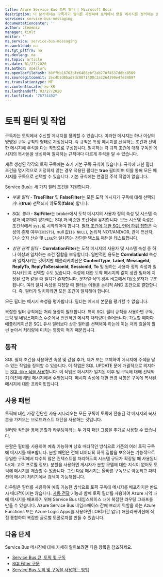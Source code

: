 ```yaml
---
title: Azure Service Bus 토픽 필터 | Microsoft Docs
description: 이 문서에서는 구독자가 필터를 지정하여 토픽에서 받을 메시지를 정의하는 방법을 설명합니다.
services: service-bus-messaging
documentationcenter: ''
author: clemensv
manager: timlt
editor: ''
ms.service: service-bus-messaging
ms.workload: na
ms.tgt_pltfrm: na
ms.devlang: na
ms.topic: article
ms.date: 01/27/2020
ms.author: spelluru
ms.openlocfilehash: b8ffbb16763bfe6485ebf2ab770f4537ddbc8569
ms.sourcegitcommit: 2ec4b3d0bad7dc0071400c2a2264399e4fe34897
ms.translationtype: MT
ms.contentlocale: ko-KR
ms.lasthandoff: 03/27/2020
ms.locfileid: "76774492"
---
```

# <a name="topic-filters-and-actions"></a>토픽 필터 및 작업

구독자는 토픽에서 수신할 메시지를 정의할 수 있습니다. 이러한 메시지는 하나 이상의 명명된 구독 규칙의 형태로 지정됩니다. 각 규칙은 특정 메시지를 선택하는 조건과 선택한 메시지에 주석을 다는 작업으로 구성됩니다. 일치하는 각 규칙 조건에 대해 구독은 메시지의 복사본을 생성하며 일치하는 규칙마다 다르게 주석을 달 수 있습니다.

새로 생성된 각각의 토픽 구독에는 초기 기본 구독 규칙이 있습니다. 규칙에 대한 필터 조건을 명시적으로 지정하지 않는 경우 적용된 필터는 **true** 필터이며 이를 통해 모든 메시지를 구독으로 선택할 수 있습니다. 기본 규칙에는 연결된 주석 작업이 없습니다.

Service Bus는 세 가지 필터 조건을 지원합니다.

-   *부울 필터* - **TrueFilter** 및 **FalseFilter**는 모든 도착 메시지가 구독에 대해 선택되거나(**true**) 선택되지 않도록(**false**) 합니다.

-   *SQL 필터* - **SqlFilter**는 broker에서 도착 메시지의 사용자 정의 속성 및 시스템 속성과 비교하여 평가되는 SQL과 비슷한 조건식을 유지합니다. 모든 시스템 속성은 조건식에서 `sys.`로 시작되어야 합니다. [필터 조건에 대한 SQL 언어 하위 집합](service-bus-messaging-sql-filter.md)은 속성의 존재 여부(`EXISTS`), null 값(`IS NULL`), 논리적 NOT/AND/OR, 관계 연산자, 단순 숫자 산술 및 `LIKE`와 일치하는 간단한 텍스트 패턴을 테스트합니다.

-   *상관 관계 필터* - **CorrelationFilter**는 도착 메시지의 사용자 및 시스템 속성 중 하나 이상과 일치하는 조건 집합을 보유합니다. 일반적인 용도는 **CorrelationId** 속성과 일치시키는 것이지만 애플리케이션은 **ContentType**, **Label**, **MessageId**, **ReplyTo**, **ReplyToSessionId**, **SessionId**, **To** 및 원하는 사용자 정의 속성과 일치시키도록 선택할 수도 있습니다. 속성에 대한 도착 메시지의 값이 상관 필터에 지정된 값과 같을 때 일치가 존재합니다. 문자열 식의 경우 비교에서 대/소문자가 구분됩니다. 여러 일치 속성을 지정할 때 필터는 이들을 논리적 AND 조건으로 결합합니다. 즉, 필터가 일치하려면 모든 조건이 일치해야 합니다.

모든 필터는 메시지 속성을 평가합니다. 필터는 메시지 본문을 평가할 수 없습니다.

복잡한 필터 규칙에는 처리 용량이 필요합니다. 특히 SQL 필터 규칙을 사용하면 구독, 토픽 및 네임스페이스 수준에서 전반적인 메시지 처리량이 줄어듭니다. 가능할 때마다 애플리케이션은 SQL 유사 필터보다 상관 필터를 선택해야 하는데 이는 처리 효율이 훨씬 높아서 처리량에 미치는 영향이 적기 때문입니다.

## <a name="actions"></a>동작

SQL 필터 조건을 사용하면 속성 및 값을 추가, 제거 또는 교체하여 메시지에 주석을 달 수 있는 작업을 정의할 수 있습니다. 이 작업은 SQL UPDATE 문에 개괄적으로 의지하는 [SQL-like 식을 사용](service-bus-messaging-sql-filter.md)합니다. 이 작업은 메시지가 일치된 이후 및 구독에 대해 선택되기 이전에 해당 메시지에서 수행됩니다. 메시지 속성에 대한 변경 사항은 구독에 복사된 메시지에 대한 프라이빗입니다.

## <a name="usage-patterns"></a>사용 패턴

토픽에 대한 가장 간단한 사용 시나리오는 모든 구독이 토픽에 전송된 각 메시지의 복사본을 가져오는 브로드캐스트 패턴을 사용하는 것입니다.

필터와 작업을 통해 분할과 라우팅이라는 두 가지 패턴 그룹을 추가로 사용할 수 있습니다.

분할은 필터를 사용하여 예측 가능하며 상호 배타적인 방식으로 기존의 여러 토픽 구독에 메시지를 배포합니다. 분할 패턴은 전체 데이터의 하위 집합을 보유하는 기능적으로 동일한 구획에서 다수의 많은 컨텍스트를 처리하도록 시스템 규모가 확장될 때 사용됩니다(예: 고객 프로필 정보). 분할을 사용하면 게시자가 분할 모델에 대한 지식이 없어도 토픽에 메시지를 제출할 수 있습니다. 그런 다음 메시지는 올바른 구독으로 이동되고 파티션의 메시지 처리기에서 검색이 가능해집니다.

라우팅은 필터를 사용하여 예측 가능한 방식으로 토픽 구독에 메시지를 배포하지만 반드시 배타적이지는 않습니다. [자동 전달](service-bus-auto-forwarding.md) 기능과 함께 토픽 필터를 사용하여 Azure 지역 내에 메시지를 배포하기 위해 Service Bus 네임스페이스 내에 복잡한 라우팅 그래프를 만들 수 있습니다. Azure Service Bus 네임스페이스 간에 브리지 역할을 하는 Azure Functions 또는 Azure Logic Apps를 사용하면 LOB(기간 업무) 애플리케이션에 직접 통합하여 복잡한 글로벌 토폴로지를 만들 수 있습니다.

## <a name="next-steps"></a>다음 단계

Service Bus 메시징에 대해 자세히 알아보려면 다음 항목을 참조하세요.

* [Service Bus 큐, 토픽 및 구독](service-bus-queues-topics-subscriptions.md)
* [SQLFilter 구문](service-bus-messaging-sql-filter.md)
* [Service Bus 토픽 및 구독을 사용하는 방법](service-bus-dotnet-how-to-use-topics-subscriptions.md)